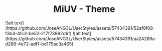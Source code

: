 <h1 align="center">MiUV - Theme</h1>
![alt text](https://github.com/JoseANG3L/UserStyles/assets/57434391/52af8f08-f3b4-4fc3-be52-217f73992d6f)
![alt text](https://github.com/JoseANG3L/UserStyles/assets/57434391/aa24269a-d288-4e72-adf1-bd175ac3a465)

